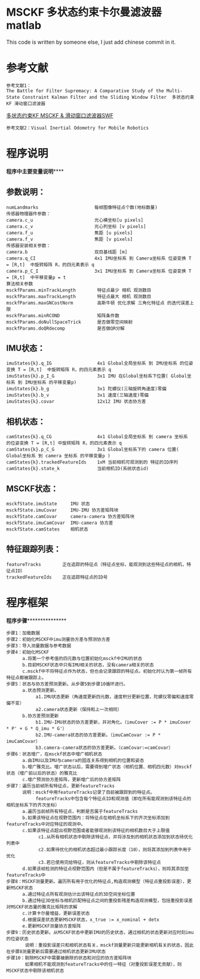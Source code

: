# MSCKF  多状态约束卡尔曼滤波器 matlab
This code is written by someone else, I just add chinese commit in it.

# 参考文献 
    参考文献1：
    The Battle for Filter Supremacy: A Comparative Study of the Multi-State Constraint Kalman Filter and the Sliding Window Filter  多状态约束KF 滑动窗口滤波器
[多状态约束KF MSCKF & 滑动窗口滤波器SWF](https://leeclem.net/assets/docs/crv2015_battle_paper.pdf)
    
    
    参考文献2：Visual Inertial Odometry for Mobile Robotics


# 程序说明
********************程序中主要变量说明************************

## 参数说明：
    numLandmarks                     每帧图像特征点个数(地标数量)
    传感器物理器件参数：
    camera.c_u                       光心横坐标[u pixels]
    camera.c_v                       光心列坐标 [v pixels]
    camera.f_u                       焦距 [u pixels]
    camera.f_v                       焦距 [v pixels]
    传感器安装相关参数：
    camera.b                         双目基线距 [m]
    camera.q_CI                      4x1 IMU坐标系 到 Camera坐标系 位姿变换 T = [R,t]  中旋转矩阵 R，的四元素表示 q
    camera.p_C_I                     3x1 IMU坐标系 到 Camera坐标系 位姿变换 T = [R,t]  中平移变量p = t
    算法相关参数
    msckfParams.minTrackLength        特征点最少 相机 观测数目
    msckfParams.maxTrackLength        特征点最大 相机 观测数目
    msckfParams.maxGNCostNorm         高斯牛顿 优化求解 三角化特征点 的迭代误差上限
    msckfParams.minRCOND              矩阵条件数
    msckfParams.doNullSpaceTrick      是否做零空间映射
    msckfParams.doQRdecomp            是否做QR分解

## IMU状态：
    imuStates{k}.q_IG                 4x1 Global全局坐标系 到 IMU坐标系 的位姿变换 T = [R,t]  中旋转矩阵 R，的四元素表示 q
    imuStates{k}.p_I_G                3x1 IMU 在Global坐标系下位置( Global坐标系 到 IMU坐标系 的平移变量p)
    imuStates{k}.b_g                  3x1 陀螺仪(三轴旋转角速度)零偏
    imuStates{k}.b_v                  3x1 速度(三轴速度)零偏
    imuStates{k}.covar                12x12 IMU 状态协方差

## 相机状态：
    camStates{k}.q_CG                 4x1 Global全局坐标系 到 camera 坐标系 的位姿变换 T = [R,t] 中旋转矩阵 R，的四元素表示 q
    camStates{k}.p_C_G                3x1 Global坐标系下的 camera 位置( Global坐标系 到 camera 坐标系 的平移变量p )
    camStates{k}.trackedFeatureIds    1xM 当前相机可观测到的 特征的ID序列
    camStates{k}.state_k              当前相机ID(系统状态id)

## MSCKF状态：
    msckfState.imuState     IMU 状态
    msckfState.imuCovar     IMU-IMU 协方差矩阵块
    msckfState.camCovar     camera-camera 协方差矩阵块
    msckfState.imuCamCovar  IMU-camera 协方差
    msckfState.camStates    相机状态

## 特征跟踪列表：
    featureTracks        正在追踪的特征点（特征点坐标，能观测到这些特征点的相机，特征点ID）
    trackedFeatureIds    正在追踪特征点的ID号  
    
# 程序框架
********************程序步骤***********************************  

    步骤1：加载数据
    步骤2：初始化MSCKF中imu测量协方差与预测协方差
    步骤3：导入测量数据与参考数据
    步骤4：初始化MSCKF
          a.将第一个参考值的四元数与位置初始化msckf中IMU的状态
          b.目前MSCKF状态中只有IMU相关的状态，没有camera相关的状态
          c.msckf中不将特征点作为状态，但也会记录跟踪的特征点。初始化时认为第一帧所有特征点都被跟踪上。
    步骤5：状态与协方差预测更新。从步骤5到步骤10循环进行。
          a.状态预测更新。
               a1.IMU状态更新（角速度更新四元数，速度积分更新位置，陀螺仪零偏和速度零偏不变）
               a2.camera状态更新（保持和上一次相同）
          b.协方差预测更新
               b1.IMU-IMU状态的协方差更新，并对角化。（imuCover := P * imuCover * P' + G * Q_imu * G'）
               b2.IMU-camera状态的协方差更新。（imuCamCovar := P * imuCamCovar）
               b3.camera-camera状态的协方差更新。（camCovar:=camCovar）
    步骤6：状态增广，在msckf状态中增广相机状态
          a.由IMU以及IMU与camera的固连关系得到相机的位置和姿态
          b.增广雅克比。增广状态以后，需要得到增广状态（相机位置、相机四元数）对msckf状态（增广前以后的状态）的雅克比
          c.增广预测协方差矩阵，更新增广后的协方差矩阵
    步骤7：遍历当前帧所有特征点，更新featureTracks
          说明：msckf中用featureTracks记录了目前被跟踪到的特征点。
               featureTracks中包含每个特征点ID和观测值（即在所有能观测到该特征点的相机坐标系下的齐次坐标）
          a.遍历当前帧所有特征点，判断是否属于featureTracks
          b.如果该特征点在视野范围内：将特征点在相机坐标系下的齐次坐标添加到featureTracks中对应特征的观测中。
          c.如果该特征点超出视野范围或者能够观测到该特征的相机数目大于上限值
                c1.从所有相机状态中剔除该特征点，并将涉及到的相机状态添加到状态待优化列表中
                c2.如果待优化的相机状态超过最小跟踪长度（10），则将其添加到列表中用于优化
                c3.若已使用完给特征，则从featureTracks中剔除该特征点
          d.如果该帧检测的特征点视野范围内（但是不属于featureTracks），则将其添加至featureTracks中
    步骤8：MSCKF测量更新。遍历所有用于优化的特征点,构造观测模型（特征点重投影误差），更新MSCKF状态
          a.通过特征点所有观测估计出该特征点的3D空间坐标位置
          b.通过特征3D坐标与相机匹配特征点之间的重投影残差构造观测模型，包括重投影误差对MSCKF状态量的雅克比矩阵的求解 
          c.计算卡尔曼增益，更新误差状态
          d.根据误差状态更新MSCKF状态，x_true := x_nominal + detx
          e.更新MSCKF测量协方差矩阵
    步骤9：历史状态更新。从MSCKF状态中更新IMU的历史状态，通过相机的状态更新对应时刻imu的位姿状态
           说明：重投影误差只和相机状态有关，msckf测量更新只能更新相机有关的状态，因此在步骤8测量更新后需要通过相机状态更新IMU状态
    步骤10：剔除MSCKF中需要被删除的状态和对应的协方差矩阵块
           如果相机不能观测到featureTracks中的任一特征（对重投影误差无贡献），则MSCKF状态中剔除该相机状态
